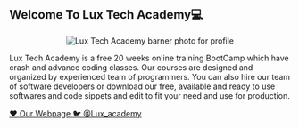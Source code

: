 ## Welcome To Lux Tech Academy💻

<center> 
  <img src="https://github.com/HarunHM/HarunHM/blob/master/S.png" alt="Lux Tech Academy barner photo for profile">
  </center>

Lux Tech Academy is a free 20 weeks online training BootCamp which have crash and advance coding classes. Our courses are designed and organized by experienced team of programmers. You can also hire our team of software developers or download our free, available and ready to use softwares and code sippets and edit to fit your need and use for production.


[❤️ Our Webpage ](https://luxtechacademy.com/)     [        🐦 @Lux_academy ](https://twitter.com/lux_academy)
 

